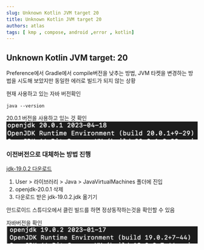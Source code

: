 ```yaml
---
slug: Unknown Kotlin JVM target 20
title: Unknown Kotlin JVM target 20
authors: atlas
tags: [ kmp , compose, android ,error , kotlin]
---
```



## Unknown Kotlin JVM target: 20

Preference에서 Gradle에서 compile버전을 낮추는 방법, JVM 타켓을 변경하는 방법을 시도해 보았지만 동일한 에러로 빌드가 되지 않는 상황


현재 사용하고 있는 자바 버전확인
```
java --version
```

20.0.1 버전을 사용하고 있는 것 확인 
![icon](./image01.png)

### 이전버전으로 대체하는 방법 진행 

[jdk-19.0.2 다운로드](https://www.oracle.com/java/technologies/javase/jdk19-archive-downloads.html)

1. User > 라이브러리 > Java > JavaVirtualMachines 폴더에 진입
2. openjdk-20.0.1 삭제
3. 다운로드 받은 jdk-19.0.2.jdk 옮기기


안드로이드 스튜디오에서 클린 빌드를 하면 정상동작하는것을 확인할 수 있음 

자바버전을 확인
![icon](./image02.png)